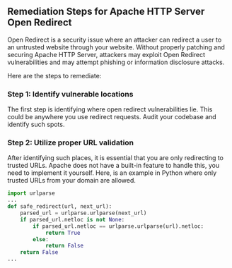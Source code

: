 

## Remediation Steps for Apache HTTP Server Open Redirect

Open Redirect is a security issue where an attacker can redirect a user to an untrusted website through your website. Without properly patching and securing Apache HTTP Server, attackers may exploit Open Redirect vulnerabilities and may attempt phishing or information disclosure attacks. 

Here are the steps to remediate:

### Step 1: Identify vulnerable locations
The first step is identifying where open redirect vulnerabilities lie. This could be anywhere you use redirect requests. Audit your codebase and identify such spots.

### Step 2: Utilize proper URL validation
After identifying such places, it is essential that you are only redirecting to trusted URLs. Apache does not have a built-in feature to handle this, you need to implement it yourself. Here, is an example in Python where only trusted URLs from your domain are allowed. 
```python
import urlparse
...
def safe_redirect(url, next_url):
    parsed_url = urlparse.urlparse(next_url)
    if parsed_url.netloc is not None:
        if parsed_url.netloc == urlparse.urlparse(url).netloc:
            return True
        else:
            return False
    return False
...
```